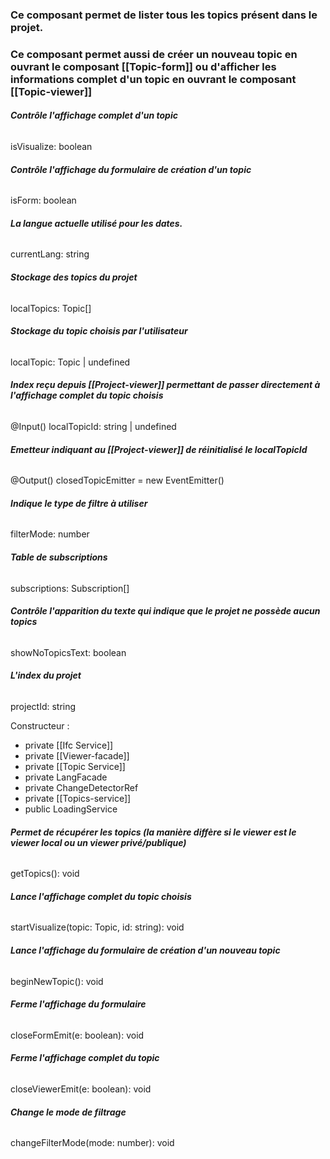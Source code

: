### Ce composant permet de lister tous les topics présent dans le projet.
### Ce composant permet aussi de créer un nouveau topic en ouvrant le composant [[Topic-form]] ou d'afficher les informations complet d'un topic en ouvrant le composant [[Topic-viewer]]

###### **Contrôle l'affichage complet d'un topic**
isVisualize: boolean

###### **Contrôle l'affichage du formulaire de création d'un topic**
isForm: boolean

###### **La langue actuelle utilisé pour les dates.**
currentLang: string
  
###### **Stockage des topics du projet**
localTopics: Topic[]

###### **Stockage du topic choisis par l'utilisateur**
localTopic: Topic | undefined

###### **Index reçu depuis [[Project-viewer]] permettant de passer directement à l'affichage complet du topic choisis**
@Input() localTopicId: string | undefined

###### **Emetteur indiquant au [[Project-viewer]] de réinitialisé le localTopicId**
@Output() closedTopicEmitter = new EventEmitter()

###### **Indique le type de filtre à utiliser**
filterMode: number

###### **Table de subscriptions**
subscriptions: Subscription[]

###### **Contrôle l'apparition du texte qui indique que le projet ne possède aucun topics**
showNoTopicsText: boolean

###### **L'index du projet**
projectId: string


Constructeur :
- private [[Ifc Service]]
- private [[Viewer-facade]]
- private [[Topic Service]]
- private LangFacade
- private ChangeDetectorRef
- private [[Topics-service]]
- public LoadingService


###### **Permet de récupérer les topics (la manière diffère si le viewer est le viewer local ou un viewer privé/publique)**
getTopics(): void

###### **Lance l'affichage complet du topic choisis**
startVisualize(topic: Topic, id: string): void

###### **Lance l'affichage du formulaire de création d'un nouveau topic**
beginNewTopic(): void

###### **Ferme l'affichage du formulaire**
closeFormEmit(e: boolean): void

###### **Ferme l'affichage complet du topic**
closeViewerEmit(e: boolean): void

###### **Change le mode de filtrage**
changeFilterMode(mode: number): void